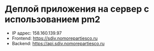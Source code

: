 # Деплой приложения на сервер с использованием pm2

- IP адрес: 158.160.139.97
- Frontend: https://sdiv.nomorepartiesco.ru
- Backend: https://api.sdiv.nomorepartiesco.ru
